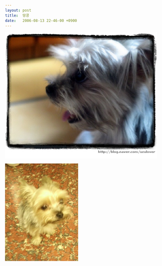 ```yaml
---
layout: post
title:  땅콩
date:   2006-08-13 22-46-00 +0900
---
```

![](/images/m9cn4k6QlZ1qajt8r.jpg)

![](/images/m9cn52vY0J1qajt8r.jpg)
